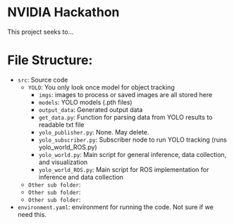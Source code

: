 # NVIDIA Hackathon
This project seeks to...
# File Structure:
- `src`: Source code
  - `YOLO`: You only look once model for object tracking
    - `imgs`: images to process or saved images are all stored here
    - `models`: YOLO models (.pth files)
    - `output_data`: Generated output data
    - `get_data.py`: Function for parsing data from YOLO results to readable txt file
    - `yolo_publisher.py`: None. May delete.
    - `yolo_subscriber.py`: Subscriber node to run YOLO tracking (runs yolo_world_ROS.py)
    - `yolo_world.py`: Main script for general inference, data collection, and visualization
    - `yolo_world_ROS.py`: Main script for ROS implementation for inference and data collection
  - `Other sub folder`:
  - `Other sub folder`:
  - `Other sub folder`:
- `environment.yaml`: environment for running the code. Not sure if we need this.
